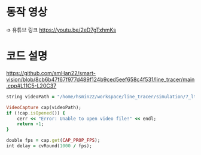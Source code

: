 # 동작 영상

➩ 유튜브 링크
https://youtu.be/2eD7gTxhmKs

# 코드 설명

https://github.com/smHan22/smart-vision/blob/8cb6b47f67f977d489f124b9ced5eef658c4f531/line_tracer/main.cpp#L11C5-L20C37
```ruby
string videoPath = "/home/hsmin22/workspace/line_tracer/simulation/7_lt_ccw_100rpm_in.mp4";

VideoCapture cap(videoPath);
if (!cap.isOpened()) {
    cerr << "Error: Unable to open video file!" << endl;
    return -1;
}

double fps = cap.get(CAP_PROP_FPS);
int delay = cvRound(1000 / fps);
```

